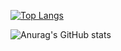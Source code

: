 
[![Top Langs](https://github-readme-stats.vercel.app/api/top-langs/?username=mu-costa&layout=compact)](https://github.com/mu-costa/github-readme-stats)

![Anurag's GitHub stats](https://github-readme-stats.vercel.app/api?username=mu-costa&show_icons=true&theme=radical&layout=compact)
